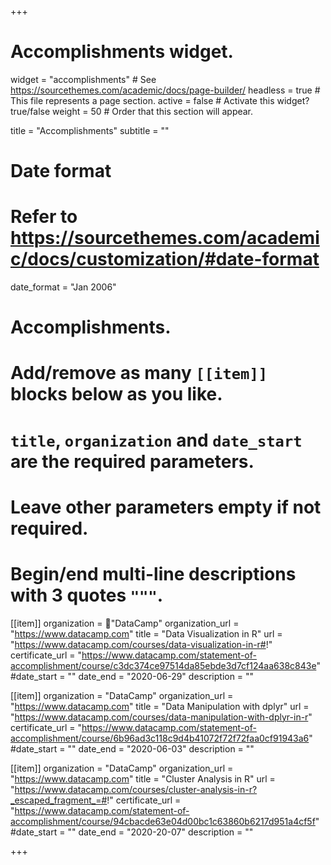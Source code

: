 +++
# Accomplishments widget.
widget = "accomplishments"  # See https://sourcethemes.com/academic/docs/page-builder/
headless = true  # This file represents a page section.
active = false  # Activate this widget? true/false
weight = 50  # Order that this section will appear.

title = "Accomplish&shy;ments"
subtitle = ""

# Date format
#   Refer to https://sourcethemes.com/academic/docs/customization/#date-format
date_format = "Jan 2006"

# Accomplishments.
#   Add/remove as many `[[item]]` blocks below as you like.
#   `title`, `organization` and `date_start` are the required parameters.
#   Leave other parameters empty if not required.
#   Begin/end multi-line descriptions with 3 quotes `"""`.

[[item]]
  organization = "ِDataCamp"
  organization_url = "https://www.datacamp.com"
  title = "Data Visualization in R"
  url = "https://www.datacamp.com/courses/data-visualization-in-r#!"
  certificate_url = "https://www.datacamp.com/statement-of-accomplishment/course/c3dc374ce97514da85ebde3d7cf124aa638c843e"
  #date_start = ""
  date_end = "2020-06-29"
  description = ""

[[item]]
  organization = "DataCamp"
  organization_url = "https://www.datacamp.com"
  title = "Data Manipulation with dplyr"
  url = "https://www.datacamp.com/courses/data-manipulation-with-dplyr-in-r"
  certificate_url = "https://www.datacamp.com/statement-of-accomplishment/course/6b96ad3c118c9d4b41072f72f72faa0cf91943a6"
  #date_start = ""
  date_end = "2020-06-03"
  description = ""
  
[[item]]
  organization = "DataCamp"
  organization_url = "https://www.datacamp.com"
  title = "Cluster Analysis in R"
  url = "https://www.datacamp.com/courses/cluster-analysis-in-r?_escaped_fragment_=#!"
  certificate_url = "https://www.datacamp.com/statement-of-accomplishment/course/94cbacde63e04d00bc1c63860b6217d951a4cf5f"
  #date_start = ""
  date_end = "2020-20-07"
  description = ""

+++
